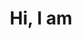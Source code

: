 ---
title: 'Hi, I am'
name: 'Rishi Jain'
description: 'A software engineer with experience in Laravel, Jquery, Python, Perl, VueJS, Tailwind and Firebase etc, who strives to build high quality websites and applications.'
image: 'me.jpg'
instagram: 'https://www.instagram.com/jainrishi09/'
github: 'https://github.com/itsjainrishi/'
linkedin: 'https://www.linkedin.com/in/jainrishi09/'
angellist: 'https://angel.co/jainrishi09'
skills:
  - Javascript (ES6+)
  - HTML & (S)CSS
  - Tailwind CSS / Bulma / Bootstrap
  - Node.js / Express
  - Vue 2/3
  - Nuxt 2/3
  - Python / Django
  - Firebase
  - Goggle Cloud Engine
  - Google Cloud Functions
  - Netlify
  - Oauth 2.0
  - Nginx
  - Algolia
  - Zoho (Flow, CRM, Inventory)
---